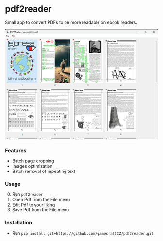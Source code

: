 
# pdf2reader

Small app to convert PDFs to be more readable on ebook readers.

![Main window](readme_assets/main_window.png)



### Features

- Batch page cropping
- Images optimization
- Batch removal of repeating text

### Usage

0. Run `pdf2reader`
1. Open Pdf from the File menu
2. Edit Pdf to your liking
3. Save Pdf from the File menu

### Installation

- Run `pip install git+https://github.com/gamecraftCZ/pdf2reader.git`

